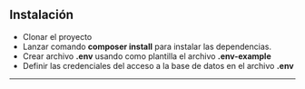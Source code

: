 ## Instalación
- Clonar el proyecto
- Lanzar comando **composer install** para instalar las dependencias.
- Crear archivo **.env** usando como plantilla el archivo **.env-example**
- Definir las credenciales del acceso a la base de datos en el archivo **.env**
_________________________